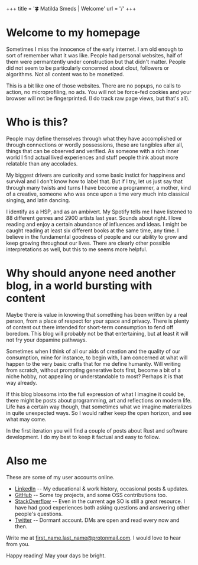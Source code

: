 +++
title = '🍀 Matilda Smeds | Welcome'
url = '/'
+++

# Welcome to my homepage

Sometimes I miss the innocence of the early internet. I am old enough to sort of remember what it was like. People had personal websites, half of them were permantently under construction but that didn't matter. People did not seem to be particularly concerned about clout, followers or algorithms. Not all content was to be monetized.

This is a bit like one of those websites. There are no popups, no calls to action, no microprofiling, no ads. You will not be force-fed cookies and your browser will not be fingerprinted. (I do track raw page views, but that's all).

# Who is this?

People may define themselves through what they have accomplished or through connections or wordly possessions, these are tangibles after all,
things that can be observed and verified.
As someone with a rich inner world I find actual lived experiences and stuff people think about more relatable than any accolades. 

My biggest drivers are curiosity and some basic instict for happiness and survival and I don't know how to label that.
But if I try, let us just say that through many twists and turns I have become a programmer, a mother, kind of a creative, someone who was once upon a time very much into classical singing, and latin dancing.

I identify as a HSP, and as an ambivert. My Spotify tells me I have listened to 88 different genres and 2900 artists last year. Sounds about right. I love reading and enjoy a certain abundance of influences and ideas. I might be caught reading at least six different books at the same time, any time. I believe in the fundamental goodness of people and our ability to grow and keep growing throughout our lives. There are clearly other possible interpretations as well, but this to me seems more helpful.

# Why should anyone need another blog, in a world bursting with content

Maybe there is value in knowing that something has been written by a real person, from a place of respect for your space and privacy.
There is plenty of content out there intended for short-term consumption to fend off boredom. This blog will probably not be that entertaining, but at least it will not fry your dopamine pathways.

Sometimes when I think of all our aids of creation and the quality of our consumption, mine for instance, to begin with, I am concerned at what will happen to the very basic crafts that for me define humanity. Will writing from scratch, without prompting generative bots first, become
a bit of a niche hobby, not appealing or understandable to most? Perhaps it is that way already.

If this blog blossoms into the full expression of what I imagine it could be, there might be posts about programming, art and reflections on modern life. Life has a certain way though, that sometimes what we imagine materializes in quite unexpected ways. So I would rather keep the open horizon, and see what may come.

In the first iteration you will find a couple of posts about Rust and software development. I do my best to keep it factual and easy to follow.
<!-- TODO: Setup the contact form here -->

# Also me
These are some of my user accounts online.

- [LinkedIn](https://www.linkedin.com/in/matildasmeds/)
-- My educational & work history, occasional posts & updates. 
- [GitHub](https://github.com/matildasmeds/)
-- Some toy projects, and some OSS contributions too.
- [StackOverflow](https://stackoverflow.com/users/3994927/matilda-smeds) -- Even in the current age SO is still a great resource. I have had good experiences both asking questions and answering other people's questions.
- [Twitter](https://twitter.com/MatildaSmeds)
-- Dormant account. DMs are open and read every now and then.

Write me at first_name.last_name@protonmail.com.
I would love to hear from you.

Happy reading! May your days be bright.
